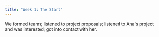 ```yaml
---
title: "Week 1: The Start"
---
```


We formed teams; listened to project proposals; listened to Ana's project and was interested; got into contact with her.


